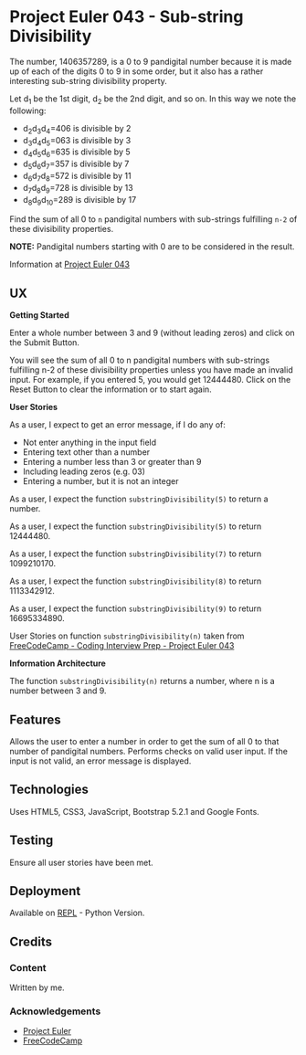 # Project Euler 043 - Sub-string Divisibility

The number, 1406357289, is a 0 to 9 pandigital number because it is made up of each of the digits 0 to 9 in some order, but it also has a rather interesting sub-string divisibility property.

Let d<sub>1</sub> be the 1st digit, d<sub>2</sub> be the 2nd digit, and so on.  In this way we note the following:

- d<sub>2</sub>d<sub>3</sub>d<sub>4</sub>=406 is divisible by 2
- d<sub>3</sub>d<sub>4</sub>d<sub>5</sub>=063 is divisible by 3
- d<sub>4</sub>d<sub>5</sub>d<sub>6</sub>=635 is divisible by 5
- d<sub>5</sub>d<sub>6</sub>d<sub>7</sub>=357 is divisible by 7
- d<sub>6</sub>d<sub>7</sub>d<sub>8</sub>=572 is divisible by 11
- d<sub>7</sub>d<sub>8</sub>d<sub>9</sub>=728 is divisible by 13
- d<sub>8</sub>d<sub>9</sub>d<sub>10</sub>=289 is divisible by 17

Find the sum of all 0 to `n` pandigital numbers with sub-strings fulfilling `n-2` of these divisibility properties.

**NOTE:** Pandigital numbers starting with 0 are to be considered in the result.

Information at [Project Euler 043](https://projecteuler.net/problem=43)

## UX

**Getting Started**

Enter a whole number between 3 and 9 (without leading zeros) and click on the Submit Button.

You will see the sum of all 0 to n pandigital numbers with sub-strings fulfilling n-2 of these divisibility properties unless you have made an invalid input.  For example, if you entered 5, you would get 12444480.  Click on the Reset Button to clear the information or to start again.

**User Stories**

As a user, I expect to get an error message, if I do any of:

- Not enter anything in the input field
- Entering text other than a number
- Entering a number less than 3 or greater than 9
- Including leading zeros (e.g. 03)
- Entering a number, but it is not an integer

As a user, I expect the function `substringDivisibility(5)` to return a number.

As a user, I expect the function `substringDivisibility(5)` to return 12444480.

As a user, I expect the function `substringDivisibility(7)` to return 1099210170.

As a user, I expect the function `substringDivisibility(8)` to return 1113342912.

As a user, I expect the function `substringDivisibility(9)` to return 16695334890.

User Stories on function `substringDivisibility(n)` taken from 
[FreeCodeCamp - Coding Interview Prep - Project Euler 043](https://www.freecodecamp.org/learn/coding-interview-prep/project-euler/problem-43-sub-string-divisibility)

**Information Architecture**

The function `substringDivisibility(n)` returns a number, where n is a number between 3 and 9.

## Features

Allows the user to enter a number in order to get the sum of all 0 to that number of pandigital numbers.  Performs checks on valid user input.  If the input is not valid, an error message is displayed.

## Technologies

Uses HTML5, CSS3, JavaScript, Bootstrap 5.2.1 and Google Fonts.

## Testing

Ensure all user stories have been met.

## Deployment

Available on [REPL](https://replit.com/@ddxps46/project-euler-043/#main.py) - Python Version.

## Credits

### Content

Written by me.

### Acknowledgements

- [Project Euler](https://projecteuler.net)
- [FreeCodeCamp](https://www.freecodecamp.org)
